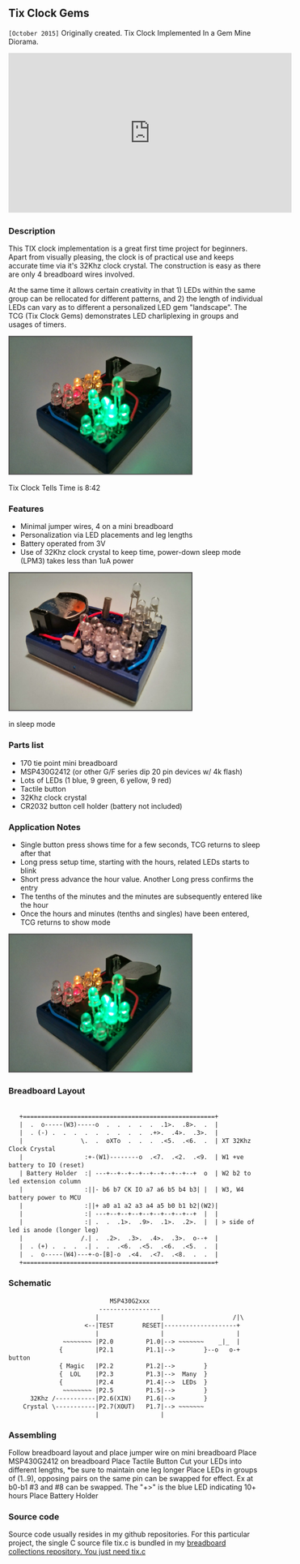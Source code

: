 ## Tix Clock Gems
`[October 2015]` Originally created.
Tix Clock Implemented In a Gem Mine Diorama.

<iframe width="560" height="315" src="https://www.youtube.com/embed/ujTU1ziXk1o" frameborder="0" allow="autoplay; encrypted-media" allowfullscreen></iframe>

### Description

This TIX clock implementation is a great first time project for beginners. Apart from visually pleasing, the clock is of practical use and keeps accurate time via it's 32Khz clock crystal. The construction is easy as there are only 4 breadboard wires involved.

At the same time it allows certain creativity in that 1) LEDs within the same group can be rellocated for different patterns, and 2) the length of individual LEDs can vary as to different a personalized LED gem "landscape".
The TCG (Tix Clock Gems) demonstrates LED charliplexing in groups and usages of timers.

<img src="images/tix.jpg" alt="IMG" style="border:2px solid #555;margin-right:10px" width="360"/>

Tix Clock Tells Time is 8:42
### Features
- Minimal jumper wires, 4 on a mini breadboard
- Personalization via LED placements and leg lengths
- Battery operated from 3V
- Use of 32Khz clock crystal to keep time, power-down sleep mode (LPM3) takes less than 1uA power

<img src="images/tix_features.jpg" alt="IMG" style="border:2px solid #555;margin-right:10px" width="360"/>

in sleep mode
### Parts list

- 170 tie point mini breadboard
- MSP430G2412 (or other G/F series dip 20 pin devices w/ 4k flash)
- Lots of LEDs (1 blue, 9 green, 6 yellow, 9 red)
- Tactile button
- 32Khz clock crystal
- CR2032 button cell holder (battery not included)

### Application Notes

- Single button press shows time for a few seconds, TCG returns to sleep after that
- Long press setup time, starting with the hours, related LEDs starts to blink
- Short press advance the hour value. Another Long press confirms the entry
- The tenths of the minutes and the minutes are subsequently entered like the hour
- Once the hours and minutes (tenths and singles) have been entered, TCG returns to show mode

<img src="images/tix_apps.jpg" alt="IMG" style="border:2px solid #555;margin-right:10px" width="360"/>

### Breadboard Layout

```

   +=====================================================+
   |  .  o-----(W3)-----o  .  .  .  .  .  .1>.  .8>.  .  |
   |  . (-) .  .  .  .  .  .  .  .  .  .+>.  .4>.  .3>.  |
   |                \.  .  oXTo  .  .  .  .<5.  .<6.  .  | XT 32Khz Clock Crystal
   |                 :+-(W1)--------o  .<7.  .<2.  .<9.  | W1 +ve battery to IO (reset)
   | Battery Holder  :| ---+--+--+--+--+--+--+--+--+  o  | W2 b2 to led extension column
   |                 :||- b6 b7 CK IO a7 a6 b5 b4 b3| |  | W3, W4 battery power to MCU
   |                 :||+ a0 a1 a2 a3 a4 a5 b0 b1 b2|(W2)|
   |                 :| ---+--+--+--+--+--+--+--+--+  |  |
   |                 :| .  .  .1>.  .9>.  .1>.  .2>.  |  | > side of led is anode (longer leg)
   |                /.| .  .2>.  .3>.  .4>.  .3>.  o--+  |
   |  . (+) .  .  .  .| .  .  .<6.  .<5.  .<6.  .<5.  .  |
   |  .  o-----(W4)---+-o-[B]-o  .<4.  .<7.  .<8.  .  .  |
   +=====================================================+

```


### Schematic

```
                            MSP430G2xxx
                         -----------------
                        |                 |                   /|\
                     <--|TEST        RESET|--------------------+
                        |                 |                    |
               ~~~~~~~~ |P2.0         P1.0|--> ~~~~~~~    _|_  |
              {         |P2.1         P1.1|-->        }--o   o-+ button
              { Magic   |P2.2         P1.2|-->        }
              {  LOL    |P2.3         P1.3|-->  Many  }
              {         |P2.4         P1.4|-->  LEDs  }
               ~~~~~~~~ |P2.5         P1.5|-->        }
      32Khz /-----------|P2.6(XIN)    P1.6|-->        }
    Crystal \-----------|P2.7(XOUT)   P1.7|--> ~~~~~~~
                        |                 |

```



### Assembling
Follow breadboard layout and place jumper wire on mini breadboard
Place MSP430G2412 on breadboard
Place Tactile Button
Cut your LEDs into different lengths, *be sure to maintain one leg longer
Place LEDs in groups of (1..9), opposing pairs on the same pin can be swapped for effect. Ex at b0-b1 #3 and #8  can be swapped. The "+>" is the blue LED indicating 10+ hours
Place Battery Holder
### Source code
Source code usually resides in my github repositories.
For this particular project, the single C source file tix.c is bundled in my <a href="https://github.com/simpleavr/breadboard_collections">breadboard collections repository. You just need tix.c



